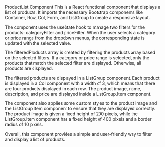 ProductList Component
This is a React functional component that displays a list of products. It imports the necessary Bootstrap components like Container, Row, Col, Form, and ListGroup to create a responsive layout.

The component uses the useState hook to manage two filters for the products: categoryFilter and priceFilter. When the user selects a category or price range from the dropdown menus, the corresponding state is updated with the selected value.

The filteredProducts array is created by filtering the products array based on the selected filters. If a category or price range is selected, only the products that match the selected filter are displayed. Otherwise, all products are displayed.

The filtered products are displayed in a ListGroup component. Each product is displayed in a Col component with a width of 3, which means that there are four products displayed in each row. The product image, name, description, and price are displayed inside a ListGroup.Item component.

The component also applies some custom styles to the product image and the ListGroup.Item component to ensure that they are displayed correctly. The product image is given a fixed height of 200 pixels, while the ListGroup.Item component has a fixed height of 400 pixels and a border radius of 10 pixels.

Overall, this component provides a simple and user-friendly way to filter and display a list of products.